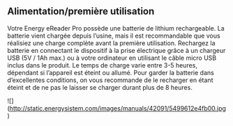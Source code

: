 ## Alimentation/première utilisation

Votre Energy eReader Pro possède une batterie de lithium rechargeable. La batterie vient chargée depuis l’usine, mais il est recommandable que vous réalisiez une charge complète avant la première utilisation. Rechargez la batterie en connectant le dispositif à la prise électrique grâce à un chargeur USB (5V / 1Ah max.) ou à votre ordinateur en utilisant le câble micro USB inclus dans le produit. Le temps de charge varie entre 3-5 heures, dépendant si l’appareil est éteint ou allumé. Pour garder la batterie dans d’excellentes conditions, on vous recommande de le recharger en étant éteint et de ne pas le laisser se charger durant plus de 8 heures. 

![] (http://static.energysistem.com/images/manuals/42091/5499612e4fb00.jpg)



